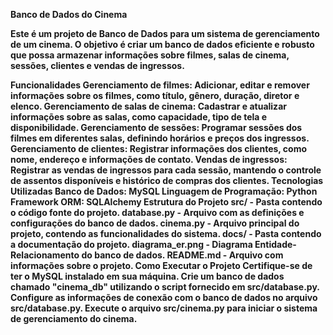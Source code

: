 
<p><strong>Banco de Dados do Cinema</p>
Este é um projeto de Banco de Dados para um sistema de gerenciamento de um cinema. O objetivo é criar um banco de dados eficiente e robusto que possa armazenar informações sobre filmes, salas de cinema, sessões, clientes e vendas de ingressos.

Funcionalidades
Gerenciamento de filmes: Adicionar, editar e remover informações sobre os filmes, como título, gênero, duração, diretor e elenco.
Gerenciamento de salas de cinema: Cadastrar e atualizar informações sobre as salas, como capacidade, tipo de tela e disponibilidade.
Gerenciamento de sessões: Programar sessões dos filmes em diferentes salas, definindo horários e preços dos ingressos.
Gerenciamento de clientes: Registrar informações dos clientes, como nome, endereço e informações de contato.
Vendas de ingressos: Registrar as vendas de ingressos para cada sessão, mantendo o controle de assentos disponíveis e histórico de compras dos clientes.
Tecnologias Utilizadas
Banco de Dados: MySQL
Linguagem de Programação: Python
Framework ORM: SQLAlchemy
Estrutura do Projeto
src/ - Pasta contendo o código fonte do projeto.
database.py - Arquivo com as definições e configurações do banco de dados.
cinema.py - Arquivo principal do projeto, contendo as funcionalidades do sistema.
docs/ - Pasta contendo a documentação do projeto.
diagrama_er.png - Diagrama Entidade-Relacionamento do banco de dados.
README.md - Arquivo com informações sobre o projeto.
Como Executar o Projeto
Certifique-se de ter o MySQL instalado em sua máquina.
Crie um banco de dados chamado "cinema_db" utilizando o script fornecido em src/database.py.
Configure as informações de conexão com o banco de dados no arquivo src/database.py.
Execute o arquivo src/cinema.py para iniciar o sistema de gerenciamento do cinema.
